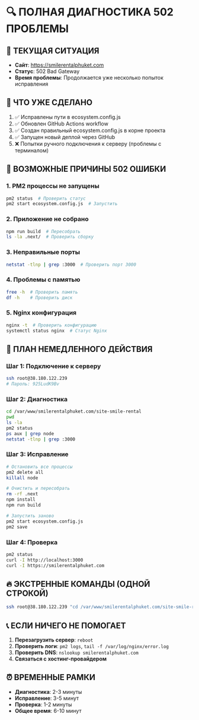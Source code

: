 # 🔍 ПОЛНАЯ ДИАГНОСТИКА 502 ПРОБЛЕМЫ

## 🚨 ТЕКУЩАЯ СИТУАЦИЯ
- **Сайт**: https://smilerentalphuket.com
- **Статус**: 502 Bad Gateway
- **Время проблемы**: Продолжается уже несколько попыток исправления

## 🔧 ЧТО УЖЕ СДЕЛАНО
1. ✅ Исправлены пути в ecosystem.config.js
2. ✅ Обновлен GitHub Actions workflow
3. ✅ Создан правильный ecosystem.config.js в корне проекта
4. ✅ Запущен новый деплой через GitHub
5. ❌ Попытки ручного подключения к серверу (проблемы с терминалом)

## 🎯 ВОЗМОЖНЫЕ ПРИЧИНЫ 502 ОШИБКИ

### 1. PM2 процессы не запущены
```bash
pm2 status  # Проверить статус
pm2 start ecosystem.config.js  # Запустить
```

### 2. Приложение не собрано
```bash
npm run build  # Пересобрать
ls -la .next/  # Проверить сборку
```

### 3. Неправильные порты
```bash
netstat -tlnp | grep :3000  # Проверить порт 3000
```

### 4. Проблемы с памятью
```bash
free -h  # Проверить память
df -h    # Проверить диск
```

### 5. Nginx конфигурация
```bash
nginx -t  # Проверить конфигурацию
systemctl status nginx  # Статус Nginx
```

## 🚀 ПЛАН НЕМЕДЛЕННОГО ДЕЙСТВИЯ

### Шаг 1: Подключение к серверу
```bash
ssh root@38.180.122.239
# Пароль: 925LudK9Bv
```

### Шаг 2: Диагностика
```bash
cd /var/www/smilerentalphuket.com/site-smile-rental
pwd
ls -la
pm2 status
ps aux | grep node
netstat -tlnp | grep :3000
```

### Шаг 3: Исправление
```bash
# Остановить все процессы
pm2 delete all
killall node

# Очистить и пересобрать
rm -rf .next
npm install
npm run build

# Запустить заново
pm2 start ecosystem.config.js
pm2 save
```

### Шаг 4: Проверка
```bash
pm2 status
curl -I http://localhost:3000
curl -I https://smilerentalphuket.com
```

## 🔥 ЭКСТРЕННЫЕ КОМАНДЫ (ОДНОЙ СТРОКОЙ)

```bash
ssh root@38.180.122.239 "cd /var/www/smilerentalphuket.com/site-smile-rental && pm2 delete all && killall node && rm -rf .next && npm install && npm run build && pm2 start ecosystem.config.js && pm2 status"
```

## 📞 ЕСЛИ НИЧЕГО НЕ ПОМОГАЕТ

1. **Перезагрузить сервер**: `reboot`
2. **Проверить логи**: `pm2 logs`, `tail -f /var/log/nginx/error.log`
3. **Проверить DNS**: `nslookup smilerentalphuket.com`
4. **Связаться с хостинг-провайдером**

## ⏰ ВРЕМЕННЫЕ РАМКИ
- **Диагностика**: 2-3 минуты
- **Исправление**: 3-5 минут
- **Проверка**: 1-2 минуты
- **Общее время**: 6-10 минут
